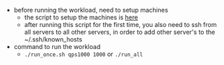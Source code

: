 - before running the workload, need to setup machines
  + the script to setup the machines is [here](https://github.com/zyuxuan0115/cloudlab-setup)
  + after running this script for the first time, you also need to ssh from all servers to all other servers, in order to add other server's to the ~/.ssh/known_hosts 
- command to run the workload
  + `./run_once.sh qps1000 1000` or `./run_all`
